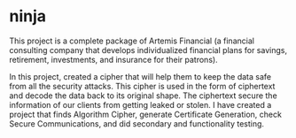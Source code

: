 # ninja

This project is a complete package of Artemis Financial (a financial consulting company that develops individualized financial plans for savings, retirement, 
investments, and insurance for their patrons).

In this project, created a cipher that will help them to keep the data safe from all the security attacks. This cipher is used in the form of ciphertext and decode the data back to its original shape. The ciphertext secure the information of our clients from getting leaked or stolen. I have created a project that finds Algorithm Cipher, generate Certificate Generation, check Secure Communications, and did secondary and functionality testing.
